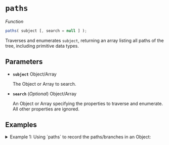 # `paths`

*Function*
```JavaScript
paths( subject [, search = null ] );
```
Traverses and enumerates `subject`, returning an array listing all paths of the tree, including primitive data types.

## Parameters
- **`subject`** Object/Array

  The Object or Array to search.

- **`search`** (*Optional*) Object/Array

  An Object or Array specifying the properties to traverse and enumerate. All other properties are ignored.

## Examples
<details><summary>Example 1: Using `paths` to record the paths/branches in an Object:</summary>

```JavaScript
var subject = {
  string1: "Pretty",
  array1: [
    "Little Clouds",
    "Little Trees"
  ]
};

var paths = differentia.paths(subject);

console.log(paths);
/* Logs:
[
  ["string1"],
  ["array1", "0"],
  ["array1", "1"]
]
*/
```
</details>